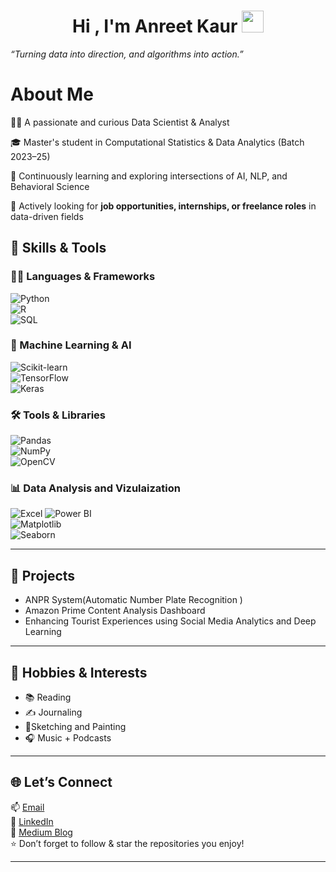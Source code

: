 <h1 align="center"><b>Hi , I'm Anreet Kaur </b><img src="https://media.giphy.com/media/hvRJCLFzcasrR4ia7z/giphy.gif" width="35"></h1>

*“Turning data into direction, and algorithms into action.”*


#  About Me

👩‍💻 A passionate and curious Data Scientist & Analyst

🎓 Master's student in Computational Statistics & Data Analytics (Batch 2023–25)

🌱 Continuously learning and exploring intersections of AI, NLP, and Behavioral Science

🤝 Actively looking for **job opportunities, internships, or freelance roles** in data-driven fields  
  
  

## 💼 Skills & Tools

### 👩‍🔬 Languages & Frameworks  
![Python](https://img.shields.io/badge/Python-3776AB?style=flat&logo=python&logoColor=white)  
![R](https://img.shields.io/badge/R-276DC3?style=flat&logo=r&logoColor=white)  
![SQL](https://img.shields.io/badge/SQL-003B57?style=flat&logo=postgresql&logoColor=white)    


### 🧠 Machine Learning & AI  
![Scikit-learn](https://img.shields.io/badge/Scikit--Learn-F7931E?style=flat&logo=scikit-learn&logoColor=white)  
![TensorFlow](https://img.shields.io/badge/TensorFlow-FF6F00?style=flat&logo=tensorflow&logoColor=white)  
![Keras](https://img.shields.io/badge/Keras-D00000?style=flat&logo=keras&logoColor=white)  
  

### 🛠️ Tools & Libraries  
![Pandas](https://img.shields.io/badge/Pandas-150458?style=flat&logo=pandas&logoColor=white)  
![NumPy](https://img.shields.io/badge/NumPy-013243?style=flat&logo=numpy&logoColor=white)  
![OpenCV](https://img.shields.io/badge/OpenCV-5C3EE8?style=flat&logo=opencv&logoColor=white)  

### 📊 Data Analysis and Vizulaization  
![Excel](https://img.shields.io/badge/Microsoft_Excel-217346?style=flat&logo=microsoft-excel&logoColor=white)
![Power BI](https://img.shields.io/badge/Power_BI-F2C811?style=flat&logo=powerbi&logoColor=black)  
![Matplotlib](https://img.shields.io/badge/Matplotlib-11557C?style=flat)  
![Seaborn](https://img.shields.io/badge/Seaborn-4C72B0?style=flat)

---

## 🚀 Projects
-  ANPR System(Automatic Number Plate Recognition )
-  Amazon Prime Content Analysis Dashboard
-  Enhancing Tourist Experiences using Social Media Analytics and Deep Learning
 
---

## 🎨 Hobbies & Interests
  
- 📚 Reading     
- ✍️ Journaling
- 🎨Sketching and Painting  
- 🎧 Music + Podcasts 

---


## 🌐 Let’s Connect

📫 [Email](mailto:anreetkaur58@gmail.com)  
🔗 [LinkedIn](www.linkedin.com/in/anreetkaur)  
📝 [Medium Blog](https://medium.com/@anreetkaur58)  
⭐ Don’t forget to follow & star the repositories you enjoy!

---
